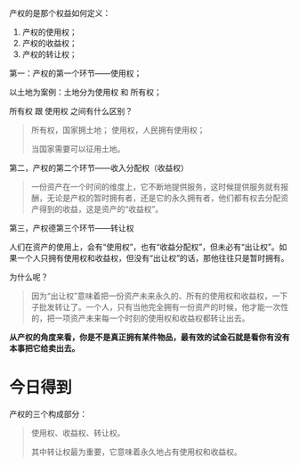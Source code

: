 产权的是那个权益如何定义：

1. 产权的使用权；
2. 产权的收益权；
3. 产权的转让权；

第一：产权的第一个环节——使用权；

以土地为案例：土地分为使用权 和 所有权；

所有权 跟 使用权 之间有什么区别？
> 所有权，国家拥土地；
> 使用权，人民拥有使用权；
> 
> 当国家需要可以征用土地。

第二，产权的第二个环节——收入分配权（收益权）

> 一份资产在一个时间的维度上，它不断地提供服务，这时候提供服务就有报酬，无论是产权的暂时拥有者，还是它的永久拥有者，他们都有权去分配资产得到的收益，这是资产的“收益权”。

第三，产权德第三个环节——转让权

人们在资产的使用上，会有“使用权”，也有“收益分配权”，但未必有“出让权”。如果一个人只拥有使用权和收益权，但没有“出让权”的话，那他往往只是暂时拥有。

为什么呢？
> 因为“出让权”意味着把一份资产未来永久的、所有的使用权和收益权，一下子批发转让了。一个人，只有当他完全拥有一份资产的时候，他才能一次性的，把一项资产未来每一个时刻的使用权和收益权都转让出去。

**从产权的角度来看，你是不是真正拥有某件物品，最有效的试金石就是看你有没有本事把它给卖出去。**

# 今日得到

产权的三个构成部分：
> 使用权、收益权、转让权。
> 
> 其中转让权最为重要，它意味着永久地占有使用权和收益权。


